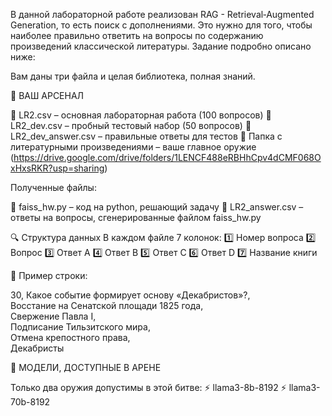 В данной лабораторной работе реализован RAG - Retrieval‑Augmented Generation, то есть поиск с дополнениями.
Это нужно для того, чтобы наиболее правильно ответить на вопросы по содержанию произведений классической литературы.
Задание подробно описано ниже:

Вам даны три файла и целая библиотека, полная знаний.

📜 ВАШ АРСЕНАЛ

📂 LR2.csv – основная лабораторная работа (100 вопросов)
📂 LR2_dev.csv – пробный тестовый набор (50 вопросов)
📂 LR2_dev_answer.csv – правильные ответы для тестов
📂 Папка с литературными произведениями – ваше главное оружие (https://drive.google.com/drive/folders/1LENCF488eRBHhCpv4dCMF068OxHxsRKR?usp=sharing)

Полученные файлы:

📂 faiss_hw.py – код на python, решающий задачу 
📂 LR2_answer.csv – ответы на вопросы, сгенерированные файлом faiss_hw.py

🔍 Структура данных
В каждом файле 7 колонок:
1️⃣ Номер вопроса
2️⃣ Вопрос
3️⃣ Ответ A
4️⃣ Ответ B
5️⃣ Ответ C
6️⃣ Ответ D
7️⃣ Название книги


📌 Пример строки:

30, Какое событие формирует основу «Декабристов»?,  
Восстание на Сенатской площади 1825 года,  
Свержение Павла I,  
Подписание Тильзитского мира,  
Отмена крепостного права,  
Декабристы

🤖 МОДЕЛИ, ДОСТУПНЫЕ В АРЕНЕ

Только два оружия допустимы в этой битве:
⚡️ llama3-8b-8192
⚡️ llama3-70b-8192